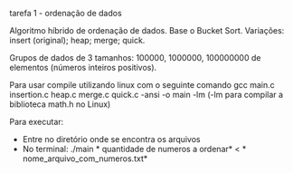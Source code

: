 tarefa 1 - ordenação de dados

Algoritmo híbrido de ordenação de dados.
Base o Bucket Sort.
Variações:
insert (original);
heap;
merge;
quick.

Grupos de dados de 3 tamanhos: 100000, 1000000, 100000000 de elementos (números inteiros positivos).

Para usar compile utilizando linux com o seguinte comando
gcc main.c insertion.c heap.c merge.c quick.c -ansi -o main -lm 
(-lm para compilar a biblioteca math.h no Linux)

Para executar:
- Entre no diretório onde se encontra os arquivos
- No terminal:
./main * quantidade de numeros a ordenar* < * nome_arquivo_com_numeros.txt*


